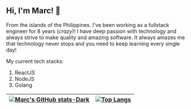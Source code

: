 ## Hi, I'm Marc! 👋

From the islands of the Philippines. I've been working as a fullstack engineer for 8 years (_crazy_)! I have deep passion with technology and always strive to make quality and amazing software. It always amazes me that technology never stops and you need to keep learning every single day!

My current tech stacks:
1. ReactJS
2. NodeJS
3. Golang

| [![Marc's GitHub stats-Dark](https://github-readme-stats.vercel.app/api?username=neomrc&show_icons=true&theme=dark#gh-dark-mode-only)](https://github.com/anuraghazra/github-readme-stats) | [![Top Langs](https://github-readme-stats.vercel.app/api/top-langs/?username=neomrc&layout=compact)](https://github.com/anuraghazra/github-readme-stats) |
| ------------- | ------------- |
